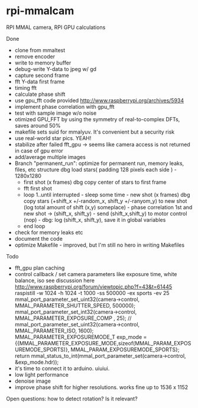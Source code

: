 rpi-mmalcam
===========

RPI MMAL camera, RPI GPU calculations

Done
- clone from mmaltest
- remove encoder
- write to memory buffer
- debug-write Y-data to jpeg w/ gd
- capture second frame
- fft Y-data first frame
- timing fft
- calculate phase shift
- use gpu_fft code provided http://www.raspberrypi.org/archives/5934
- implement phase correlation with gpu_fft
- test with sample image w/o noise
- otimized GPU_FFT by using the symmetry of real-to-complex DFTs, saves around 50%
- makefile sets suid for mmalyuv. It's convenient but a security risk
- use real-world star pics. YEAH!
- stabilize after failed fft_gpu -> seems like camera access is not returned in case
  of gpu error
- add/average multiple images
- Branch "permanent_run": optimize for permanent run, memory leaks, files, etc
  structure
  dbg load stars( padding 128 pixels each side ) - 1280x1280
    - first shot  (x frames)
  dbg copy center of stars to first frame
    - fft first shot
  	- loop 1..until interrupted
  	      - sleep some time 
          - new shot (x frames)
	    dbg copy stars (+shift_x +/-random_x, shift_y +/-ranyom_y) to new shot (log total amount of shift (x,y) someplace)
		  - phase correlation 1st and new shot -> (shift_x, shift_y)
		  - send (shift_x,shift_y) to motor control (nop)
		  - dbg: log (shift_x, shift_y), save it in global variables
	- end loop
- check for memory leaks etc
- document the code
- optimize Makefile - improved, but I'm still no hero in writing Makefiles


Todo
- fft_gpu plan caching
- control callback / set camera parameters like exposure time, white balance, iso
  see discussion here http://www.raspberrypi.org/forum/viewtopic.php?f=43&t=61445
	raspistill -w 1024 -h 1024 -t 1000 -ss 500000 -ex sports -ev 25
	mmal_port_parameter_set_uint32(camera->control, MMAL_PARAMETER_SHUTTER_SPEED, 500000);
	mmal_port_parameter_set_int32(camera->control, MMAL_PARAMETER_EXPOSURE_COMP , 25);
	// mmal_port_parameter_set_uint32(camera->control, MMAL_PARAMETER_ISO, 1600);
    MMAL_PARAMETER_EXPOSUREMODE_T exp_mode = {{MMAL_PARAMETER_EXPOSURE_MODE,sizeof(MMAL_PARAM_EXPOSUREMODE_SPORTS)}, MMAL_PARAM_EXPOSUREMODE_SPORTS};
    return mmal_status_to_int(mmal_port_parameter_set(camera->control, &exp_mode.hdr));
- it's time to connect it to arduino. uiuiui.
- low light performance
- denoise image
- improve phase shift for higher resolutions. works fine up to 1536 x 1152

Open questions: how to detect rotation? Is it relevant?
